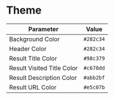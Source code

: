 # Theme

| Parameter | Value |
| --- | --- |
| Background Color | `#282c34` |
| Header Color | `#282c34` |
| Result Title Color | `#98c379` |
| Result Visited Title Color | `#c678dd` |
| Result Description Color | `#abb2bf` |
| Result URL Color | `#e5c07b` |
